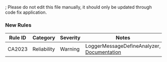 ; Please do not edit this file manually, it should only be updated through code fix application.

### New Rules

Rule ID | Category | Severity | Notes
--------|----------|----------|-------
CA2023 | Reliability | Warning | LoggerMessageDefineAnalyzer, [Documentation](https://learn.microsoft.com/dotnet/fundamentals/code-analysis/quality-rules/ca2023)